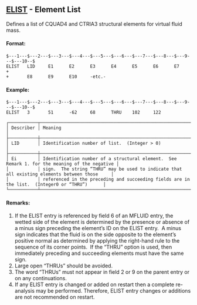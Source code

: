 ## [ELIST](https://help.hexagonmi.com/bundle/MSC_Nastran_2022.4/page/Nastran_Combined_Book/qrg/bulkde/TOC.ELIST.xhtml) - Element List

Defines a list of CQUAD4 and CTRIA3 structural elements for virtual fluid mass.

#### Format:

```nastran
$---1---$---2---$---3---$---4---$---5---$---6---$---7---$---8---$---9---$---10--$
ELIST   LID     E1      E2      E3      E4      E5      E6      E7      +       
+       E8      E9      E10     -etc.-                                          
```

#### Example:

```nastran
$---1---$---2---$---3---$---4---$---5---$---6---$---7---$---8---$---9---$---10--$
ELIST   3       51      -62     68      THRU    102     122                     
```

```text
┌───────────┬───────────────────────────────────────────────────────────────────────────────────────────────┐
│ Describer │ Meaning                                                                                       │
├───────────┼───────────────────────────────────────────────────────────────────────────────────────────────┤
│ LID       │ Identification number of list.  (Integer > 0)                                                 │
├───────────┼───────────────────────────────────────────────────────────────────────────────────────────────┤
│ Ei        │ Identification number of a structural element.  See Remark 1. for the meaning of the negative │
│           │ sign.  The string “THRU” may be used to indicate that all existing elements between those     │
│           │ referenced in the preceding and succeeding fields are in the list.  (Integer0 or “THRU”)      │
└───────────┴───────────────────────────────────────────────────────────────────────────────────────────────┘
```

#### Remarks:

1. If the ELIST entry is referenced by field 6 of an MFLUID entry, the wetted side of the element is determined by the presence or absence of a minus sign preceding the element’s ID on the ELIST entry.  A minus sign indicates that the fluid is on the side opposite to the element’s positive normal as determined by applying the right-hand rule to the sequence of its corner points.  If the “THRU” option is used, then immediately preceding and succeeding elements must have the same sign.
2. Large open “THRUs” should be avoided.
3. The word “THRUs” must not appear in field 2 or 9 on the parent entry or on any continuations.
4. If any ELIST entry is changed or added on restart then a complete re-analysis may be performed. Therefore, ELIST entry changes or additions are not recommended on restart.
